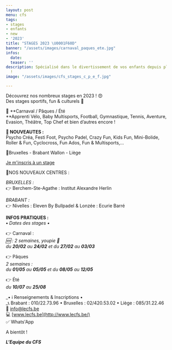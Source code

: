 ```yaml
---
layout: post
menu: cfs
tags:
- stages
- enfants
- new
- '2023'
title: "STAGES 2023 \U0001F60D"
banner: "/assets/images/carnaval_paques_ete.jpg"
infos:
  date: 
  teaser: ''
description: Spécialisé dans le divertissement de vos enfants depuis plus de 40 ans
  !
image: "/assets/images/cfs_stages_c_p_e_f.jpg"

---
```

Découvrez nos nombreux stages en 2023 ! 😍  
Des stages sportifs, fun & culturels 🥳

📆 **Carnaval / Pâques / Été  
**Apprenti Vélo, Baby Multisports, Football, Gymnastique, Tennis, Aventure, Evasion, Théâtre, Top Chef et bien d’autres encore !

**🌟 NOUVEAUTES :**   
Psycho Créa, Festi Foot, Psycho Padel, Crazy Fun, Kids Fun, Mini-Bolide, Roller & Fun, Cyclocross, Fun Ados, Fun & Multisports,…

📍Bruxelles - Brabant Wallon - Liège

[Je m'inscris à un stage](https://www12.iclub.be/myiclub3_CFS_register.asp?ClubID=559&LG=FR&Categorie=4)

📍NOS NOUVEAUX CENTRES :

_BRUXELLES :_  
👉 Berchem-Ste-Agathe : Institut Alexandre Herlin

_BRABANT :_  
👉 Nivelles : Eleven By Bullpadel & Lonzée : Ecurie Barré

**INFOS PRATIQUES :  
•** _Dates des stages •_

👉 Carnaval :  
_🆕 : 2 semaines, youpie 🥳_   
_du **20/02** au **24/02** et du **27/02** au **03/03**_   
  
👉 Pâques  
_2 semaines :_   
_du **01/05** au **05/05** et du **08/05** au **12/05**_   
  
👉 Été   
_du **10/07** au **25/08**_

_• ℹ Renseignements & Inscriptions •  
_📞 Brabant : 010/22.73.96 • Bruxelles : 02/420.53.02 • Liège : 085/31.22.46  
📧 [info@lecfs.be](mailto:info@lecfs.be)  
💻 [www.lecfs.be](http://www.lecfs.be/)  
✅ Whats'App

A bientôt !

**_L’Equipe du CFS_**